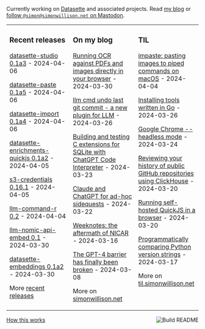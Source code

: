 Currently working on [Datasette](https://datasette.io/) and associated projects. Read [my blog](https://simonwillison.net/) or <a href="https://fedi.simonwillison.net/@simon">follow `@simon@simonwillison.net` on Mastodon</a>.

<table><tr><td valign="top" width="33%">

### Recent releases
<!-- recent_releases starts -->
[datasette-studio 0.1a3](https://github.com/datasette/datasette-studio/releases/tag/0.1a3) - 2024-04-06

[datasette-paste 0.1a5](https://github.com/datasette/datasette-paste/releases/tag/0.1a5) - 2024-04-06

[datasette-import 0.1a4](https://github.com/datasette/datasette-import/releases/tag/0.1a4) - 2024-04-06

[datasette-enrichments-quickjs 0.1a2](https://github.com/datasette/datasette-enrichments-quickjs/releases/tag/0.1a2) - 2024-04-05

[s3-credentials 0.16.1](https://github.com/simonw/s3-credentials/releases/tag/0.16.1) - 2024-04-05

[llm-command-r 0.2](https://github.com/simonw/llm-command-r/releases/tag/0.2) - 2024-04-04

[llm-nomic-api-embed 0.1](https://github.com/simonw/llm-nomic-api-embed/releases/tag/0.1) - 2024-03-30

[datasette-embeddings 0.1a2](https://github.com/datasette/datasette-embeddings/releases/tag/0.1a2) - 2024-03-30
<!-- recent_releases ends -->
More [recent releases](https://github.com/simonw/simonw/blob/main/releases.md)
</td><td valign="top" width="34%">

### On my blog
<!-- blog starts -->
[Running OCR against PDFs and images directly in your browser](https://simonwillison.net/2024/Mar/30/ocr-pdfs-images/) - 2024-03-30

[llm cmd undo last git commit - a new plugin for LLM](https://simonwillison.net/2024/Mar/26/llm-cmd/) - 2024-03-26

[Building and testing C extensions for SQLite with ChatGPT Code Interpreter](https://simonwillison.net/2024/Mar/23/building-c-extensions-for-sqlite-with-chatgpt-code-interpreter/) - 2024-03-23

[Claude and ChatGPT for ad-hoc sidequests](https://simonwillison.net/2024/Mar/22/claude-and-chatgpt-case-study/) - 2024-03-22

[Weeknotes: the aftermath of NICAR](https://simonwillison.net/2024/Mar/16/weeknotes-the-aftermath-of-nicar/) - 2024-03-16

[The GPT-4 barrier has finally been broken](https://simonwillison.net/2024/Mar/8/gpt-4-barrier/) - 2024-03-08
<!-- blog ends -->
More on [simonwillison.net](https://simonwillison.net/)
</td><td valign="top" width="33%">

### TIL
<!-- tils starts -->
[impaste: pasting images to piped commands on macOS](https://til.simonwillison.net/macos/impaste) - 2024-04-04

[Installing tools written in Go](https://til.simonwillison.net/go/installing-tools) - 2024-03-26

[Google Chrome --headless mode](https://til.simonwillison.net/chrome/headless) - 2024-03-24

[Reviewing your history of public GitHub repositories using ClickHouse](https://til.simonwillison.net/clickhouse/github-public-history) - 2024-03-20

[Running self-hosted QuickJS in a browser](https://til.simonwillison.net/npm/self-hosted-quickjs) - 2024-03-20

[Programmatically comparing Python version strings](https://til.simonwillison.net/python/comparing-version-numbers) - 2024-03-17
<!-- tils ends -->
More on [til.simonwillison.net](https://til.simonwillison.net/)
</td></tr></table>

<a href="https://github.com/simonw/simonw/actions"><img src="https://github.com/simonw/simonw/workflows/Build%20README/badge.svg" align="right" alt="Build README"></a> <a href="https://simonwillison.net/2020/Jul/10/self-updating-profile-readme/">How this works</a>
